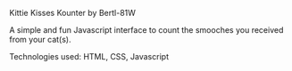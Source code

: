 Kittie Kisses Kounter
by Bertl-81W

A simple and fun Javascript interface to count the smooches you received from your cat(s).

Technologies used: HTML, CSS, Javascript

